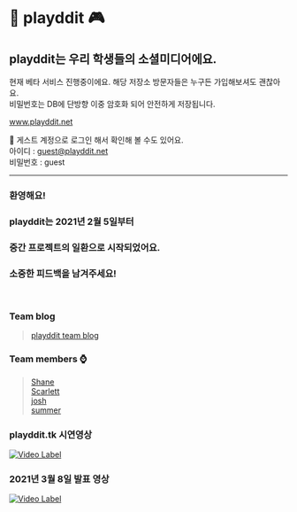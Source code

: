 # 📱 playddit 🎮
## playddit는 우리 학생들의 소셜미디어에요.

현재 베타 서비스 진행중이에요. 해당 저장소 방문자들은 누구든 가입해보셔도 괜찮아요.    
비밀번호는 DB에 단방향 이중 암호화 되어 안전하게 저장됩니다.

www.playddit.net

🙇‍ 게스트 계정으로 로그인 해서 확인해 볼 수도 있어요.   
아이디 : guest@playddit.net   
비밀번호 : guest   
<hr>

### 환영해요!
### playddit는 2021년 2월 5일부터
### 중간 프로젝트의 일환으로 시작되었어요.
### 소중한 피드백을 남겨주세요!
<br>

### Team blog
>[playddit team blog](./teamBlog/teamblog.md)
### Team members ⌚️
>[Shane](https://github.com/Shane-Park)   
>[Scarlett](https://github.com/Scarl-ett)   
>[josh](https://github.com/JeonghoonWon)   
>[summer](https://github.com/5UMMER)   

### playddit.tk 시연영상
[![Video Label](http://img.youtube.com/vi/gp4PaVysbNw/maxresdefault.jpg)](https://youtu.be/gp4PaVysbNw) 

### 2021년 3월 8일 발표 영상
[![Video Label](http://img.youtube.com/vi/S1e29gxoSLQ/maxresdefault.jpg)](https://youtu.be/S1e29gxoSLQ) 
